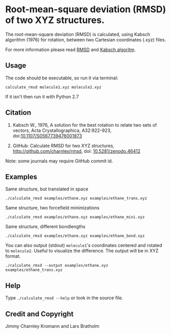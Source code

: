 Root-mean-square deviation (RMSD) of two XYZ structures.
====

The root-mean-square deviation (RMSD) is calculated, using Kabsch algorithm (1976) for
rotation, between two Cartesian coordinates (.xyz) files.

For more information please read
[RMSD](http://en.wikipedia.org/wiki/Root-mean-square_deviation) and
[Kabsch algoritm](http://en.wikipedia.org/wiki/Kabsch_algorithm).

## Usage

The code should be executable, so run it via terminal:

    calculate_rmsd molecule1.xyz molecule2.xyz

If it isn't then run it with Python 2.7

## Citation

1. Kabsch W., 1976, A solution for the best rotation to relate two sets of vectors, Acta Crystallographica, A32:922-923, doi:[10.1107/S0567739476001873](http://dx.doi.org/10.1107/S0567739476001873)

2. GitHub: Calculate RMSD for two XYZ structures, http://github.com/charnley/rmsd, doi: [10.5281/zenodo.46412](http://dx.doi.org/10.5281/zenodo.46412)

Note: some journals may require GitHub commit id.

## Examples

Same structure, but translated in space

    ./calculate_rmsd examples/ethane.xyz examples/ethane_trans.xyz

Same structure, two forcefield minimizations

    ./calculate_rmsd examples/ethane.xyz examples/ethane_mini.xyz

Same structure, different bondlengths

    ./calculate_rmsd examples/ethane.xyz examples/ethane_bond.xyz

You can also output (stdout) `molecule1`'s coordinates centered and rotated to
`molecule2`. Useful to visualize the difference. The output will be in XYZ format.

    ./calculate_rmsd --output examples/ethane.xyz examples/ethane_trans.xyz

## Help

Type `./calculate_rmsd --help` or look in the source file.

## Credit and Copyright

Jimmy Charnley Kromann and Lars Bratholm

